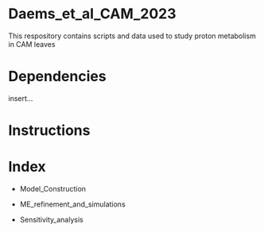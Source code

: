 # Daems_et_al_CAM_2023
This respository contains scripts and data used to study proton metabolism in CAM leaves
# Dependencies
insert...
# Instructions
# Index
  * Model_Construction<br>
  
  * ME_refinement_and_simulations<br>  

     
  * Sensitivity_analysis<br>
